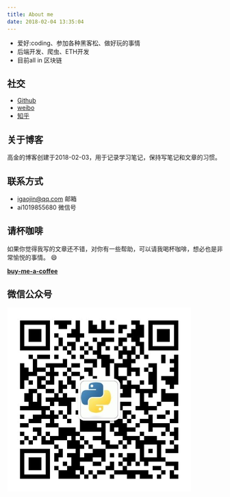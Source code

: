 ```yaml
---
title: About me
date: 2018-02-04 13:35:04
---
```


- 爱好:coding、参加各种黑客松、做好玩的事情
- 后端开发、爬虫、ETH开发
- 目前all in 区块链

## 社交

- [Github](https://github.com/jin10086)
- [weibo](http://weibo.com/52kantu)
- [知乎](https://www.zhihu.com/people/igaojin)

## 关于博客

高金的博客创建于2018-02-03，用于记录学习笔记，保持写笔记和文章的习惯。

## 联系方式

- igaojin@qq.com 邮箱
- ai1019855680 微信号


## 请杯咖啡

如果你觉得我写的文章还不错，对你有一些帮助，可以请我喝杯咖啡，想必也是非常愉悦的事情。 😄

**[buy-me-a-coffee](/buy-me-a-coffee)**

## 微信公众号
![微信公众号](index/0.jpg)
